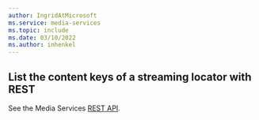 ```yaml
---
author: IngridAtMicrosoft
ms.service: media-services 
ms.topic: include
ms.date: 03/10/2022
ms.author: inhenkel
---
```


## List the content keys of a streaming locator with REST

See the Media Services [REST API](/rest/api/media/streaming-locators/list-content-keys).
